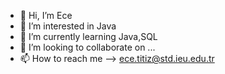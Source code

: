 - 👋 Hi, I’m Ece
- 👀 I’m interested in Java
- 🌱 I’m currently learning Java,SQL
- 💞️ I’m looking to collaborate on ...
- 📫 How to reach me --> ece.titiz@std.ieu.edu.tr

<!---
yuecel0221/yuecel0221 is a ✨ special ✨ repository because its `README.md` (this file) appears on your GitHub profile.
You can click the Preview link to take a look at your changes.
--->

